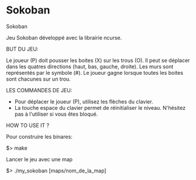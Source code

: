# Sokoban
Sokoban

Jeu Sokoban développé avec la librairie ncurse.

BUT DU JEU:

Le joueur (P) doit pousser les boites (X) sur les trous (O). Il peut se déplacer dans les quatres directions (haut, bas, gauche, droite). Les murs sont représentés par le symbole (#). Le joueur gagne lorsque toutes les boites sont chacunes sur un trou.

LES COMMANDES DE JEU:

- Pour déplacer le joueur (P), utilisez les flèches du clavier.
- La touche espace du clavier permet de réinitialiser le niveau. N'hésitez pas à l'utiliser si vous êtes bloqué.

HOW TO USE IT ?

Pour construire les binares:

$> make

Lancer le jeu avec une map

$> ./my_sokoban [maps/nom_de_la_map]

